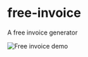 # free-invoice
A free invoice generator

<img src="https://sljavi.github.io/free-invoice/build/free-invoice.html" alt="Free invoice demo" />

